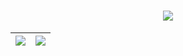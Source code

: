 

<h1 align="center">
  <a href="https://git.io/typing-svg">
    <img src="https://readme-typing-svg.herokuapp.com?size=35&duration=3000&color=3F78FF&center=true&vCenter=true&width=600&height=60&lines=Hello+there+%3A)">
  </a>
</h1>

| <a href="https://github.com/anuraghazra/github-readme-stats">  <img align="center" src="https://github-readme-stats.vercel.app/api?username=weidler&include_all_commits=true&theme=default&count_private=true&hide_border=true&hide=prs,contribs" /> </a> | <a href="https://github.com/anuraghazra/github-readme-stats"><img align="center" src="https://github-readme-stats.vercel.app/api/top-langs/?username=weidler&layout=compact&theme=default&hide_border=true" /></a> |
| ------------- | ------------- |
